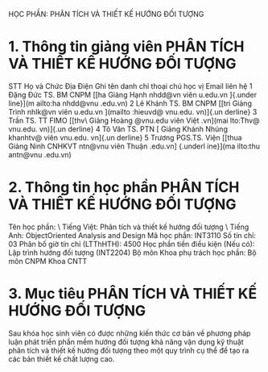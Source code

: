 HỌC PHẦN: PHÂN TÍCH VÀ THIẾT KẾ HƯỚNG ĐỐI TƯỢNG
# 1. Thông tin giảng viên PHÂN TÍCH VÀ THIẾT KẾ HƯỚNG ĐỐI TƯỢNG
STT Họ và Chức Địa Điện Ghi tên danh chỉ thoại chú học vị Email liên hệ 1 Đặng Đức TS. BM CNPM [[ha Giảng Hạnh nhdd\@vn viên u.edu.vn ]{.under line}](m ailto:ha nhdd@vnu .edu.vn) 2 Lê Khánh TS. BM CNPM [[tri Giảng Trình nhlk\@vn viên u.edu.vn ](mailto :hieuvd@ vnu.edu. vn)]{.un derline} 3 Trần TS. TT FIMO [[thv\ Giảng Hoàng @vnu.edu viên Việt .vn](mai lto:Thv@ vnu.edu. vn)]{.un derline} 4 Tô Văn TS. PTN [ Giảng Khánh Nhúng khanhtv@ viên vnu.edu. vn]{.un derline} 5 Trương PGS.TS. Viện [[thua Giảng Ninh CNHKVT ntn\@vnu viên Thuận .edu.vn] {.underl ine}](ma ilto:thu antn@vnu .edu.vn)
# 2. Thông tin học phần PHÂN TÍCH VÀ THIẾT KẾ HƯỚNG ĐỐI TƯỢNG
Tên học phần: \ Tiếng Việt: Phân tích và thiết kế hướng đối tượng \ Tiếng Anh: ObjectOriented Analysis and Design Mã học phần: INT3110 Số tín chỉ: 03 Phân bố giờ tín chỉ (LTThHTH): 4500 Học phần tiền điều kiện (Nếu có): Lập trình hướng đối tượng (INT2204) Bộ môn Khoa phụ trách học phần: Bộ môn CNPM Khoa CNTT
# 3. Mục tiêu PHÂN TÍCH VÀ THIẾT KẾ HƯỚNG ĐỐI TƯỢNG
Sau khóa học sinh viên có được những kiến thức cơ bản về phương pháp luận phát triển phần mềm hướng đối tượng khả năng vận dụng kỹ thuật
phân tích và thiết kế hướng đối tượng theo một quy trình cụ thể để tạo
ra các bản thiết kế chất lượng cao.
